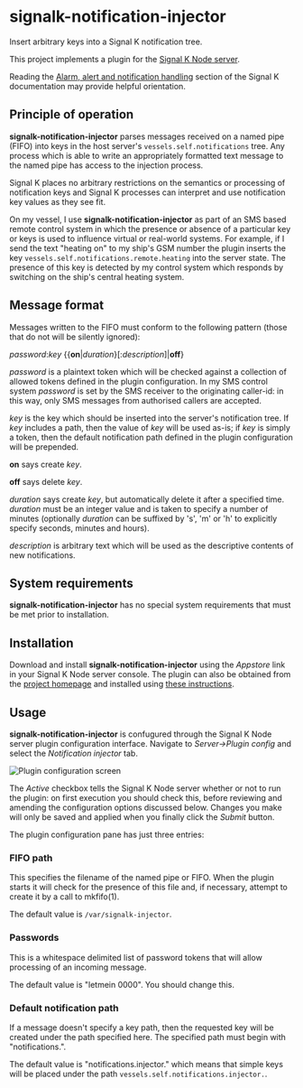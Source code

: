 # signalk-notification-injector

Insert arbitrary keys into a Signal K notification tree.

This project implements a plugin for the [Signal K Node server](https://github.com/SignalK/signalk-server-node).

Reading the [Alarm, alert and notification handling](http://signalk.org/specification/1.0.0/doc/notifications.html)
section of the Signal K documentation may provide helpful orientation.

## Principle of operation

__signalk-notification-injector__ parses messages received on a named pipe
(FIFO) into keys in the host server's ```vessels.self.notifications``` tree.
Any process which is able to write an appropriately formatted text message
to the named pipe has access to the injection process.

Signal K places no arbitrary restrictions on the semantics or processing of
notification keys and Signal K processes can interpret and use notification key
values as they see fit. 

On my vessel, I use __signalk-notification-injector__ as part of an SMS based
remote control system in which the presence or absence of a particular key or
keys is used to influence virtual or real-world systems.  For example, if I
send the text "heating on" to my ship's GSM number the plugin inserts the key
```vessels.self.notifications.remote.heating``` into the server state.  The
presence of this key is detected by my control system which responds by
switching on the ship's central heating system.

## Message format ##

Messages written to the FIFO must conform to the following pattern (those that
do not will be silently ignored):

_password_:_key_ {{__on__|_duration_}[:_description_]|__off__}

_password_ is a plaintext token which will be checked against a collection of
allowed tokens defined in the plugin configuration.  In my SMS control system
_password_ is set by the SMS receiver to the originating caller-id: in this
way, only SMS messages from authorised callers are accepted.

_key_ is the key which should be inserted into the server's notification tree.
If _key_ includes a path, then the value of _key_ will be used as-is; if _key_
is simply a token, then the default notification path defined in the plugin
configuration will be prepended.

__on__ says create _key_.

__off__ says delete _key_.

_duration_ says create _key_, but automatically delete it after a specified
 time.  _duration_ must be an integer value and is taken to specify a number
of minutes (optionally _duration_ can be suffixed by 's', 'm' or 'h' to
explicitly specify seconds, minutes and hours).

_description_ is arbitrary text which will be used as the descriptive contents
of new notifications.
## System requirements

__signalk-notification-injector__ has no special system requirements that must
be met prior to installation.
## Installation

Download and install __signalk-notification-injector__ using the _Appstore_
link in your Signal K Node server console.
The plugin can also be obtained from the 
[project homepage](https://github.com/preeve9534/signalk-notification-injector)
and installed using
[these instructions](https://github.com/SignalK/signalk-server-node/blob/master/SERVERPLUGINS.md).
## Usage

__signalk-notification-injector__ is confugured through the Signal K
Node server plugin configuration interface.
Navigate to _Server->Plugin config_ and select the _Notification injector_ tab.

![Plugin configuration screen](readme/screenshot.png)

The _Active_ checkbox tells the Signal K Node server whether or not to run the
plugin: on first execution you should check this, before reviewing and
amending the configuration options discussed below.
Changes you make will only be saved and applied when you finally click the
_Submit_ button.

The plugin configuration pane has just three entries:

### FIFO path

This specifies the filename of the named pipe or FIFO.  When the plugin
starts it will check for the presence of this file and, if necessary,
attempt to create it by a call to mkfifo(1).

The default value is ```/var/signalk-injector```.

### Passwords

This is a whitespace delimited list of password tokens that will allow
processing of an incoming message.

The default value is "letmein 0000".  You should change this.

### Default notification path

If a message doesn't specify a key path, then the requested key will be
created under the path specified here.  The specified path must begin
with "notifications.".

The default value is "notifications.injector." which means that simple
keys will be placed under the path ```vessels.self.notifications.injector.```. 
